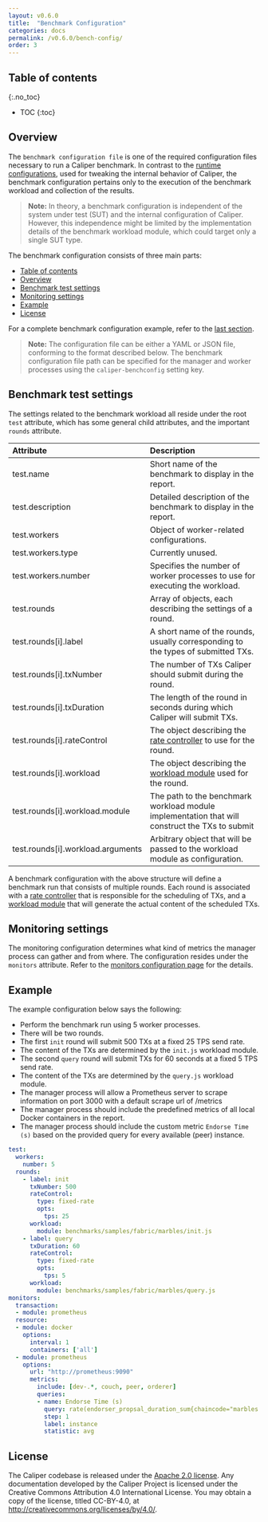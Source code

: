 ```yaml
---
layout: v0.6.0
title:  "Benchmark Configuration"
categories: docs
permalink: /v0.6.0/bench-config/
order: 3
---
```


## Table of contents
{:.no_toc}

- TOC
{:toc}

## Overview

The `benchmark configuration file` is one of the required configuration files necessary to run a Caliper benchmark. In contrast to the [runtime configurations](./Runtime_Configuration.md), used for tweaking the internal behavior of Caliper, the benchmark configuration pertains only to the execution of the benchmark workload and collection of the results.

> __Note:__ In theory, a benchmark configuration is independent of the system under test (SUT) and the internal configuration of Caliper. However, this independence might be limited by the implementation details of the benchmark workload module, which could target only a single SUT type.

The benchmark configuration consists of three main parts:
- [Table of contents](#table-of-contents)
- [Overview](#overview)
- [Benchmark test settings](#benchmark-test-settings)
- [Monitoring settings](#monitoring-settings)
- [Example](#example)
- [License](#license)

For a complete benchmark configuration example, refer to the [last section](#example).

> __Note:__ The configuration file can be either a YAML or JSON file, conforming to the format described below. The benchmark configuration file path can be specified for the manager and worker processes using the `caliper-benchconfig` setting key.

## Benchmark test settings

The settings related to the benchmark workload all reside under the root `test` attribute, which has some general child attributes, and the important `rounds` attribute.

| Attribute | Description |
|:----------|:------------|
| test.name | Short name of the benchmark to display in the report. |
| test.description | Detailed description of the benchmark to display in the report. |
| test.workers | Object of worker-related configurations. |
| test.workers.type | Currently unused. |
| test.workers.number | Specifies the number of worker processes to use for executing the workload. |
| test.rounds | Array of objects, each describing the settings of a round. |
| test.rounds[i].label | A short name of the rounds, usually corresponding to the types of submitted TXs. |
| test.rounds[i].txNumber | The number of TXs Caliper should submit during the round. |
| test.rounds[i].txDuration | The length of the round in seconds during which Caliper will submit TXs. |
| test.rounds[i].rateControl | The object describing the [rate controller](./Rate_Controllers.md) to use for the round. |
| test.rounds[i].workload | The object describing the [workload module](./Workload_Module.md) used for the round.
| test.rounds[i].workload.module | The path to the benchmark workload module implementation that will construct the TXs to submit |
| test.rounds[i].workload.arguments | Arbitrary object that will be passed to the workload module as configuration. |

A benchmark configuration with the above structure will define a benchmark run that consists of multiple rounds. Each round is associated with a [rate controller](./Rate_Controllers.md) that is responsible for the scheduling of TXs, and a [workload module](./Workload_Module.md) that will generate the actual content of the scheduled TXs.

## Monitoring settings

The monitoring configuration determines what kind of metrics the manager process can gather and from where. The configuration resides under the `monitors` attribute. Refer to the [monitors configuration page](./ResourceAndTransactionMonitors.md) for the details.

## Example

The example configuration below says the following:

* Perform the benchmark run using 5 worker processes.
* There will be two rounds.
* The first `init` round will submit 500 TXs at a fixed 25 TPS send rate.
* The content of the TXs are determined by the `init.js` workload module.
* The second `query` round will submit TXs for 60 seconds at a fixed 5 TPS send rate.
* The content of the TXs are determined by the `query.js` workload module.
* The manager process will allow a Prometheus server to scrape information on port 3000 with a default scrape url of /metrics
* The manager process should include the predefined metrics of all local Docker containers in the report.
* The manager process should include the custom metric `Endorse Time (s)` based on the provided query for every available (peer) instance.

```yaml
test:
  workers:
    number: 5
  rounds:
    - label: init
      txNumber: 500
      rateControl:
        type: fixed-rate
        opts:
          tps: 25
      workload:
        module: benchmarks/samples/fabric/marbles/init.js
    - label: query
      txDuration: 60
      rateControl:
        type: fixed-rate
        opts:
          tps: 5
      workload:
        module: benchmarks/samples/fabric/marbles/query.js
monitors:
  transaction:
  - module: prometheus
  resource:
  - module: docker
    options:
      interval: 1
      containers: ['all']
  - module: prometheus
    options:
      url: "http://prometheus:9090"
      metrics:
        include: [dev-.*, couch, peer, orderer]
        queries:
        - name: Endorse Time (s)
          query: rate(endorser_propsal_duration_sum{chaincode="marbles:v0"}[5m])/rate(endorser_propsal_duration_count{chaincode="marbles:v0"}[5m])
          step: 1
          label: instance
          statistic: avg
```

## License
The Caliper codebase is released under the [Apache 2.0 license](./LICENSE.md). Any documentation developed by the Caliper Project is licensed under the Creative Commons Attribution 4.0 International License. You may obtain a copy of the license, titled CC-BY-4.0, at http://creativecommons.org/licenses/by/4.0/.